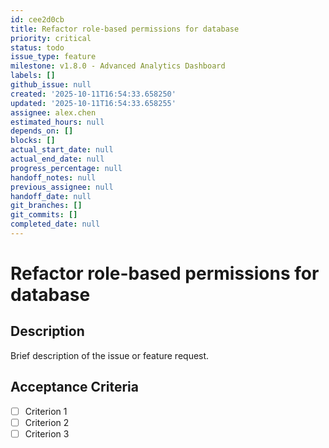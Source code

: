 ```yaml
---
id: cee2d0cb
title: Refactor role-based permissions for database
priority: critical
status: todo
issue_type: feature
milestone: v1.8.0 - Advanced Analytics Dashboard
labels: []
github_issue: null
created: '2025-10-11T16:54:33.658250'
updated: '2025-10-11T16:54:33.658255'
assignee: alex.chen
estimated_hours: null
depends_on: []
blocks: []
actual_start_date: null
actual_end_date: null
progress_percentage: null
handoff_notes: null
previous_assignee: null
handoff_date: null
git_branches: []
git_commits: []
completed_date: null
---
```


# Refactor role-based permissions for database

## Description

Brief description of the issue or feature request.

## Acceptance Criteria

- [ ] Criterion 1
- [ ] Criterion 2
- [ ] Criterion 3